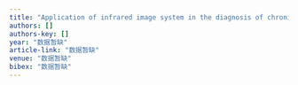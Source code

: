 ```yaml
---
title: "Application of infrared image system in the diagnosis of chronic prostatitis and benign prostatic hyperplasia"
authors: []
authors-key: []
year: "数据暂缺"
article-link: "数据暂缺"
venue: "数据暂缺"
bibex: "数据暂缺"
---
```

